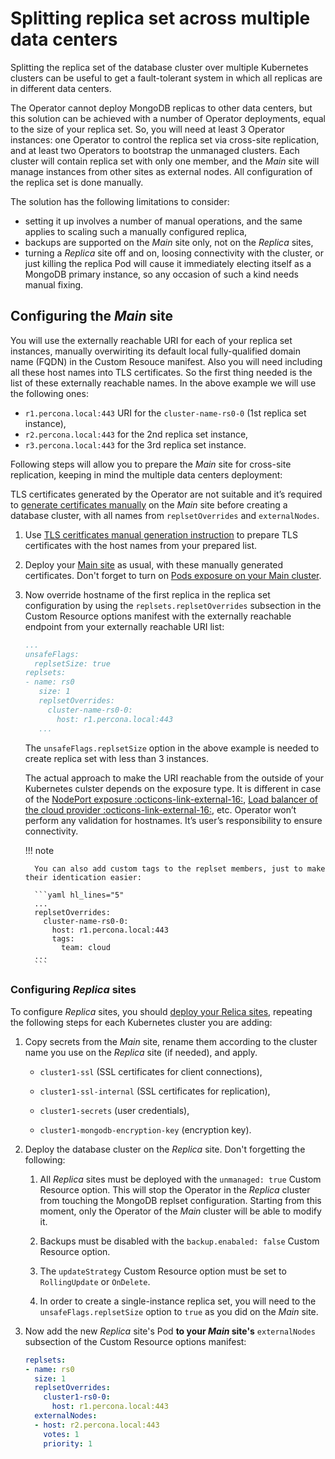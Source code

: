 # Splitting replica set across multiple data centers

Splitting the replica set of the database cluster over multiple Kubernetes clusters can be useful to get a fault-tolerant system in which all replicas are in different data centers.

The Operator cannot deploy MongoDB replicas to other data centers, but this solution can be achieved with a number of Operator deployments, equal to the size of your replica set. So, you will need at least 3 Operator instances: one Operator to control the replica set via cross-site replication, and at least two Operators to bootstrap the unmanaged clusters. Each cluster will contain replica set with only one member, and the _Main_ site will manage instances from other sites as external nodes. All configuration of the replica set is done manually.

The solution has the following limitations to consider:

* setting it up involves a number of manual operations, and the same applies to scaling such a manually configured replica,
* backups are supported on the _Main_ site only, not on the _Replica_ sites,
* turning a _Replica_ site off and on, loosing connectivity with the cluster, or just killing the replica Pod will cause it immediately electing itself as a MongoDB primary instance, so any occasion of such a kind needs manual fixing.

##  Configuring the _Main_ site

You will use the externally reachable URI for each of your replica set instances, manually overwiriting its default local fully-qualified domain name (FQDN) in the Custom Resouce manifest. Also you will need including all these host names into TLS certificates. So the first thing needed is the list of these externally reachable names. In the above example we will use the following ones:

* `r1.percona.local:443` URI for the `cluster-name-rs0-0` (1st replica set instance),
* `r2.percona.local:443` for the 2nd replica set instance,
* `r3.percona.local:443` for the 3rd replica set instance.

Following steps will allow you to prepare the _Main_ site for cross-site replication, keeping in mind the multiple data centers deployment:

TLS certificates generated by the Operator are not suitable and it’s required to [generate certificates manually](TLS.doc#generate-certificates-manually) on the _Main_ site before creating a database cluster, with all names from `replsetOverrides` and `externalNodes`.

1. Use [TLS ceritficates manual generation instruction](TLS.md#generate-certificates-manually) to prepare TLS certificates with the host names from your prepared list.

2. Deploy your [Main site](replication-main.md) as usual, with these manually generated certificates. Don't forget to turn on [Pods exposure on your Main cluster](expose.md#controlling-hostnames-in-replset-configuration).

2. Now override hostname of the first replica in the replica set configuration by using the `replsets.replsetOverrides` subsection in the Custom Resource options manifest with the externally reachable endpoint from your externally reachable URI list:

    ```yaml hl_lines="9"
    ...
    unsafeFlags:
      replsetSize: true
    replsets:
    - name: rs0
       size: 1
       replsetOverrides:
         cluster-name-rs0-0:
           host: r1.percona.local:443
       ...
    ```

    The `unsafeFlags.replsetSize` option in the above example is needed to create replica set with less than 3 instances.

    The actual approach to make the URI reachable from the outside of your Kubernetes culster depends on the exposure type. It is different in case of the [NodePort exposure :octicons-link-external-16:](https://kubernetes.io/docs/concepts/services-networking/service/#type-nodeport), [Load balancer of the cloud provider  :octicons-link-external-16:](https://kubernetes.io/docs/concepts/services-networking/service/#loadbalancer), etc. Operator won’t perform any validation for hostnames. It’s user’s responsibility to ensure connectivity.

    !!! note

         You can also add custom tags to the replset members, just to make their identication easier:

         ```yaml hl_lines="5"
         ...
         replsetOverrides:
           cluster-name-rs0-0:
             host: r1.percona.local:443
             tags:
               team: cloud
         ...
         ```

### Configuring _Replica_ sites

To configure _Replica_ sites, you should [deploy your Relica sites](replication-replica.md), repeating the following steps for each Kubernetes cluster you are adding:

1. Copy secrets from the _Main_ site, rename them according to the cluster name you use on the _Replica_ site (if needed), and apply.

    * `cluster1-ssl` (SSL certificates for client connections),

    * `cluster1-ssl-internal` (SSL certificates for replication),

    * `cluster1-secrets` (user credentials),

    * `cluster1-mongodb-encryption-key` (encryption key).

2. Deploy the database cluster on the _Replica_ site. Don't forgetting the following:

    1. All _Replica_ sites must be deployed with the `unmanaged: true` Custom Resource option. This will stop the Operator in the _Replica_ cluster from touching the MongoDB replset configuration. Starting from this moment, only the Operator of the _Main_ cluster will be able to modify it.

    2. Backups must be disabled with the `backup.enabaled: false` Custom Resource option.

    3. The `updateStrategy` Custom Resource option must be set to `RollingUpdate` or `OnDelete`.
    
    4. In order to create a single-instance replica set, you will need to the `unsafeFlags.replsetSize` option to `true` as you did on the _Main_ site.

3.  Now add the new _Replica_ site's Pod **to your _Main_ site's** `externalNodes` subsection of the Custom Resource options manifest:

    ```yaml hl_lines="8 9 10"
    replsets:
    - name: rs0
      size: 1
      replsetOverrides:
        cluster1-rs0-0:
          host: r1.percona.local:443
      externalNodes:
      - host: r2.percona.local:443
        votes: 1
        priority: 1
    ```

